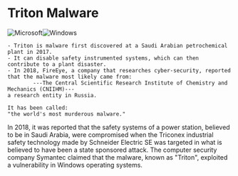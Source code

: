 # Triton Malware
![Microsoft](https://img.shields.io/badge/Microsoft-0078D4?style=for-the-badge&logo=microsoft&logoColor=white)![Windows](https://img.shields.io/badge/Windows-0078D6?style=for-the-badge&logo=windows&logoColor=white)

    - Triton is malware first discovered at a Saudi Arabian petrochemical plant in 2017. 
    - It can disable safety instrumented systems, which can then contribute to a plant disaster. 
    - In 2018, FireEye, a company that researches cyber-security, reported that the malware most likely came from:
            ---The Central Scientific Research Institute of Chemistry and Mechanics (CNIIHM)--- 
    a research entity in Russia.

    It has been called:
    "the world's most murderous malware."

In 2018, it was reported that the safety systems of a power station, believed to be in Saudi Arabia, were compromised when the Triconex industrial safety technology made by Schneider Electric SE was targeted in what is believed to have been a state sponsored attack. 
The computer security company Symantec claimed that the malware, known as "Triton", 
exploited a vulnerability in Windows operating systems.
